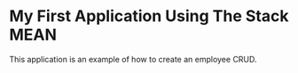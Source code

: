 # My First Application Using The Stack MEAN

This application is an example of how to create an employee CRUD.


